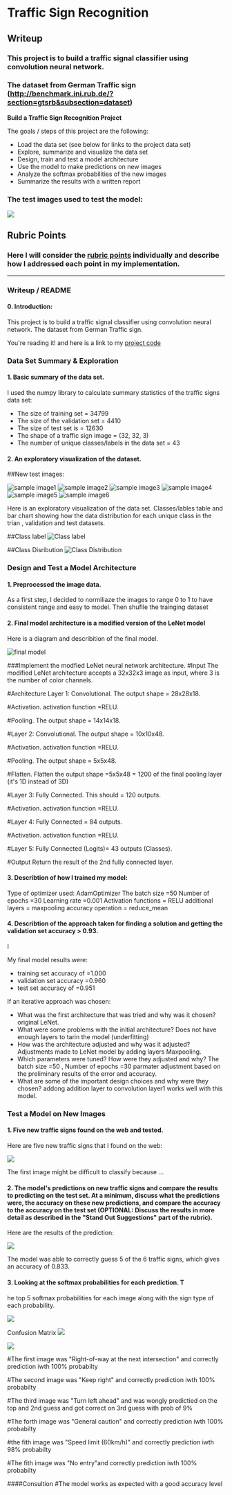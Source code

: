 # **Traffic Sign Recognition** 

## Writeup

### This project is to build a traffic signal classifier using convolution neural network.
### The dataset from German Traffic sign (http://benchmark.ini.rub.de/?section=gtsrb&subsection=dataset)

**Build a Traffic Sign Recognition Project**

The goals / steps of this project are the following:
* Load the data set (see below for links to the project data set)
* Explore, summarize and visualize the data set
* Design, train and test a model architecture
* Use the model to make predictions on new images
* Analyze the softmax probabilities of the new images
* Summarize the results with a written report

### The test images used to test the model:

![](https://github.com/emilkaram/Udacity-CarND-Traffic-Sign-Classifier-Project2/blob/master/images/prediction.png)



## Rubric Points
### Here I will consider the [rubric points](https://review.udacity.com/#!/rubrics/481/view) individually and describe how I addressed each point in my implementation.  

---
### Writeup / README

#### 0. Introduction:
This project is to build a traffic signal classifier using convolution neural network.
The dataset from German Traffic sign. 

You're reading it! and here is a link to my [project code](https://github.com/emilkaram/Udacity-CarND-Traffic-Sign-Classifier-Project2/blob/master/Traffic_Sign_Classifier%20-emil8.ipynb)

### Data Set Summary & Exploration

#### 1. Basic summary of the data set.
I used the numpy library to calculate summary statistics of the traffic signs data set:

* The size of training set = 34799
* The size of the validation set = 4410
* The size of test set is = 12630
* The shape of a traffic sign image = (32, 32, 3)
* The number of unique classes/labels in the data set = 43

#### 2. An exploratory visualization of the dataset.

##New test images:

![sample image1](https://github.com/emilkaram/Udacity-CarND-Traffic-Sign-Classifier-Project2/blob/master/mysamples/1.png)
![sample image2](https://github.com/emilkaram/Udacity-CarND-Traffic-Sign-Classifier-Project2/blob/master/mysamples/2.png)
![sample image3](https://github.com/emilkaram/Udacity-CarND-Traffic-Sign-Classifier-Project2/blob/master/mysamples/3.png)
![sample image4](https://github.com/emilkaram/Udacity-CarND-Traffic-Sign-Classifier-Project2/blob/master/mysamples/4.png)
![sample image5](https://github.com/emilkaram/Udacity-CarND-Traffic-Sign-Classifier-Project2/blob/master/mysamples/5.png)
![sample image6](https://github.com/emilkaram/Udacity-CarND-Traffic-Sign-Classifier-Project2/blob/master/mysamples/7.png)


Here is an exploratory visualization of the data set.
Classes/lables table and bar chart showing how the data distribution for each unique class in the trian , validation and test datasets.

##Class label
![Class label](https://github.com/emilkaram/Udacity-CarND-Traffic-Sign-Classifier-Project2/blob/master/images/classes.png)

##Class Disribution
![Class Distribution](https://github.com/emilkaram/Udacity-CarND-Traffic-Sign-Classifier-Project2/blob/master/images/class%20dist.png)

### Design and Test a Model Architecture

#### 1. Preprocessed the image data.

As a first step, I decided to normiliaze the images to range 0 to 1 to have consistent range and easy to model.
Then shuflle the trainging dataset
 


#### 2. Final model architecture is a modified version of the LeNet model 
Here is a diagram and describition of the final model.

 ![final model](https://github.com/emilkaram/Udacity-CarND-Traffic-Sign-Classifier-Project2/blob/master/images/Modified_LeNet.png)
 
###Implement the modfied LeNet neural network architecture.
#Input The modified LeNet architecture accepts a 32x32x3 image as input, where 3 is the number of color channels.

#Architecture Layer 1: Convolutional. The output shape = 28x28x18.

#Activation. activation function =RELU.

#Pooling. The output shape = 14x14x18.

#Layer 2: Convolutional. The output shape = 10x10x48.

#Activation. activation function =RELU.

#Pooling. The output shape = 5x5x48.

#Flatten. Flatten the output shape =5x5x48 = 1200 of the final pooling layer (it's 1D instead of 3D)

#Layer 3: Fully Connected. This should = 120 outputs.

#Activation. activation function =RELU.

#Layer 4: Fully Connected = 84 outputs.


#Activation. activation function =RELU.

#Layer 5: Fully Connected (Logits)= 43 outputs (Classes).

#Output Return the result of the 2nd fully connected layer.

#### 3. Describtion of how I trained my model:
Type of optimizer used: AdamOptimizer
The batch size =50 
Number of epochs =30
Learning rate =0.001
Activation functions = RELU
additional layers = maxpooling
accuracy operation = reduce_mean

 

#### 4. Describtion of the approach taken for finding a solution and getting the validation set accuracy > 0.93.
I 

My final model results were:
* training set accuracy of =1.000
* validation set accuracy =0.960
* test set accuracy of =0.951

If an iterative approach was chosen:
* What was the first architecture that was tried and why was it chosen? original LeNet.
* What were some problems with the initial architecture? Does not have enough layers to tarin the model (underfitting)
* How was the architecture adjusted and why was it adjusted? 
 Adjustments made to LeNet model by adding layers Maxpooling.
* Which parameters were tuned? How were they adjusted and why? The batch size =50  , Number of epochs =30 parmater adjustment based on the preliminary results of the error and accuracy.
* What are some of the important design choices and why were they chosen? addong addition layer to convolution layer1 works well with this model.

 
 

### Test a Model on New Images

#### 1. Five new traffic signs found on the web and tested.

Here are five new traffic signs that I found on the web:

![](https://github.com/emilkaram/Udacity-CarND-Traffic-Sign-Classifier-Project2/blob/master/images/test_samples.png)


The first image might be difficult to classify because ...

#### 2. The model's predictions on new traffic signs and compare the results to predicting on the test set. At a minimum, discuss what the predictions were, the accuracy on these new predictions, and compare the accuracy to the accuracy on the test set (OPTIONAL: Discuss the results in more detail as described in the "Stand Out Suggestions" part of the rubric).

Here are the results of the prediction:

![](https://github.com/emilkaram/Udacity-CarND-Traffic-Sign-Classifier-Project2/blob/master/images/prediction.png)


The model was able to correctly guess 5 of the 6 traffic signs, which gives an accuracy of 0.833. 


#### 3. Looking at the softmax probabilities for each prediction. T
he top 5 softmax probabilities for each image along with the sign type of each probability.  

![](https://github.com/emilkaram/Udacity-CarND-Traffic-Sign-Classifier-Project2/blob/master/images/prob.png)


Confusion Matrix
![](https://github.com/emilkaram/Udacity-CarND-Traffic-Sign-Classifier-Project2/blob/master/images/CM.png)


![](https://github.com/emilkaram/Udacity-CarND-Traffic-Sign-Classifier-Project2/blob/master/images/prediction.png)
 
#The first image was "Right-of-way at the next intersection" and correctly prediction iwth 100% probabilty

#The second image was "Keep right" and correctly prediction iwth 100% probabilty

#The third image was "Turn left ahead" and was wongly predictied on the top and 2nd guess and got correct on 3rd guess with prob of 9%

#The forth image was "General caution" and correctly prediction iwth 100% probabilty

#the fith image was "Speed limit (60km/h)" and correctly prediction iwth 98% probabilty

#The fith image was "No entry"and correctly prediction iwth 100% probabilty


####Consultion
#The model works as expected with a good accuracy level


 
 
 
 


